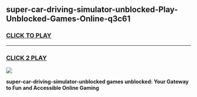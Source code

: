
## super-car-driving-simulator-unblocked-Play-Unblocked-Games-Online-q3c61
<h3>
<a href="https://premium76.site?title=super-car-driving-simulator-unblocked&ref=25A">CLICK TO PLAY</a></h3>
<hr>

<h3>
<a href="https://premium76.site?title=super-car-driving-simulator-unblocked&ref=25A">CLICK 2 PLAY</a>
  
</h3>

<a href="https://premium76.site?title=super-car-driving-simulator-unblocked&ref=25A"><img src="https://clearcache.store/games.png"></a>


**super-car-driving-simulator-unblocked games unblocked: Your Gateway to Fun and Accessible Online Gaming**
